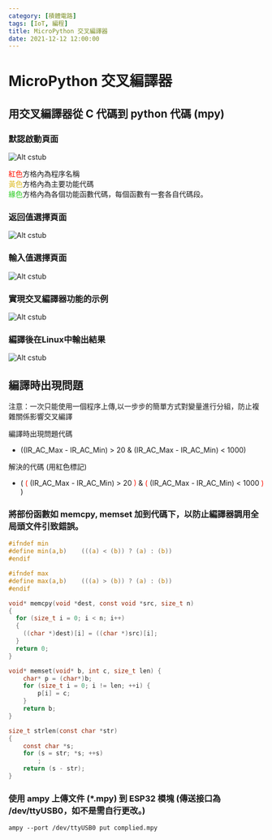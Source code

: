 ```yaml
---
category: [積體電路]
tags: [IoT, 編程]
title: MicroPython 交叉編譯器
date: 2021-12-12 12:00:00
---
```


<style>
    table {
        width: 100%;
    }
</style>

# MicroPython 交叉編譯器

## 用交叉編譯器從 C 代碼到 python 代碼 (mpy)

### 默認啟動頁面

![Alt cstub](../assets/img/mpy/mpyc_base.png)

<font color="#FF1000">紅色</font>方格內為程序名稱  
<font color="#DDBB20">黃色</font>方格內為主要功能代碼  
<font color="#2ACC20">緣色</font>方格內為各個功能函數代碼，每個函數有一套各自代碼段。

### 返回值選擇頁面

![Alt cstub](../assets/img/mpy/mpys-r.png)

### 輸入值選擇頁面

![Alt cstub](../assets/img/mpy/mpys-o.png)

### 實現交叉編譯器功能的示例

![Alt cstub](../assets/img/mpy/sample_s.png)

### 編譯後在Linux中輸出結果

![Alt cstub](../assets/img/mpy/sample_out.png)


## 編譯時出現問題

注意：一次只能使用一個程序上傳,以一步步的簡單方式對變量進行分組，防止複雜關係影響交叉編譯

編譯時出現問題代碼

 - ((IR_AC_Max - IR_AC_Min) > 20 & (IR_AC_Max - IR_AC_Min) < 1000)

解決的代碼 (用紅色標記)

 - (<font color="#FF1000"> ( </font>(IR_AC_Max - IR_AC_Min) > 20<font color="#FF1000"> ) </font> & <font color="#FF1000"> ( </font>(IR_AC_Max - IR_AC_Min) < 1000<font color="#FF1000"> ) </font>)

### 將部份函數如 memcpy, memset 加到代碼下，以防止編譯器調用全局頭文件引致錯誤。

```c
#ifndef min
#define min(a,b)    (((a) < (b)) ? (a) : (b))
#endif

#ifndef max
#define max(a,b)    (((a) > (b)) ? (a) : (b))
#endif

void* memcpy(void *dest, const void *src, size_t n)
{
  for (size_t i = 0; i < n; i++)
  {
    ((char *)dest)[i] = ((char *)src)[i];
  }
  return 0;
}

void* memset(void* b, int c, size_t len) {
    char* p = (char*)b;
    for (size_t i = 0; i != len; ++i) {
        p[i] = c;
    }
    return b;
}

size_t strlen(const char *str)
{
	const char *s;
	for (s = str; *s; ++s)
		;
	return (s - str);
}

```

### 使用 ampy 上傳文件 (*.mpy) 到 ESP32 模塊 (傳送接口為 /dev/ttyUSB0，如不是需自行更改。)

```shell
ampy --port /dev/ttyUSB0 put complied.mpy


```